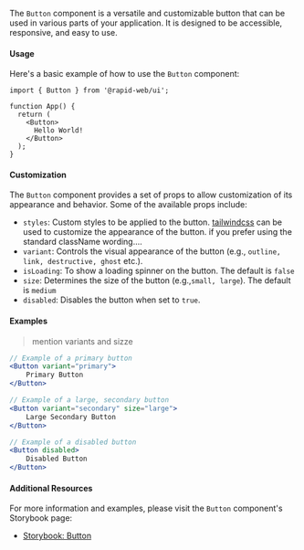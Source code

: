 The `Button` component is a versatile and customizable button that can be used in various parts of your application. It is designed to be accessible, responsive, and easy to use.

#### Usage

Here's a basic example of how to use the `Button` component:

```tsx
import { Button } from '@rapid-web/ui';

function App() {
  return (
    <Button>
      Hello World!
    </Button>
  );
}
```

#### Customization

The `Button` component provides a set of props to allow customization of its appearance and behavior. Some of the available props include:

- `styles`: Custom styles to be applied to the button. [tailwindcss](https://tailwindcss.com/) can be used to customize the appearance of the button. if you prefer using the standard className wording....
- `variant`: Controls the visual appearance of the button (e.g., `outline, link, destructive, ghost` etc.).
- `isLoading`: To show a loading spinner on the button. The default is `false`
- `size`: Determines the size of the button (e.g.,`small, large`). The default is `medium`
- `disabled`: Disables the button when set to `true`.

#### Examples
> mention variants and sizze

```jsx
// Example of a primary button 
<Button variant="primary"> 
	Primary Button 
</Button> 

// Example of a large, secondary button 
<Button variant="secondary" size="large"> 
	Large Secondary Button 
</Button> 

// Example of a disabled button 
<Button disabled> 
	Disabled Button 
</Button>
```


#### Additional Resources

For more information and examples, please visit the `Button` component's Storybook page:

-   [Storybook: Button](https://storybook.rapid.cincinnati.ventures/?path=/docs/components-primitives-button--primary)